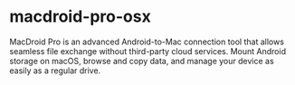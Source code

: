 # macdroid-pro-osx
MacDroid Pro is an advanced Android-to-Mac connection tool that allows seamless file exchange without third-party cloud services. Mount Android storage on macOS, browse and copy data, and manage your device as easily as a regular drive.
